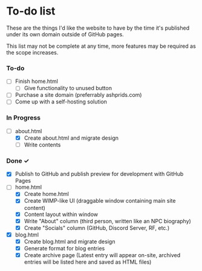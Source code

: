 # To-do list

These are the things I'd like the website to have by the time it's published under its own domain outside of GitHub pages.

This list may not be complete at any time, more features may be required as the scope increases.

### To-do

- [ ] Finish home.html
  - [ ] Give functionality to unused button

- [ ] Purchase a site domain (preferrably ashprids.com)
- [ ] Come up with a self-hosting solution

### In Progress

- [ ] about.html
  - [x] Create about.html and migrate design
  - [ ] Write contents

### Done ✓

- [x] Publish to GitHub and publish preview for development with GitHub Pages
- [ ] home.html
  - [x] Create home.html
  - [x] Create WIMP-like UI (draggable window containing main site content)
  - [x] Content layout within window
  - [x] Write "About" column (third person, written like an NPC biography)
  - [x] Create "Socials" column (GitHub, Discord Server, RF, etc.)
- [x] blog.html
  - [x] Create blog.html and migrate design
  - [x] Generate format for blog entries
  - [x] Create archive page (Latest entry will appear on-site, archived entries will be listed here and saved as HTML files)
